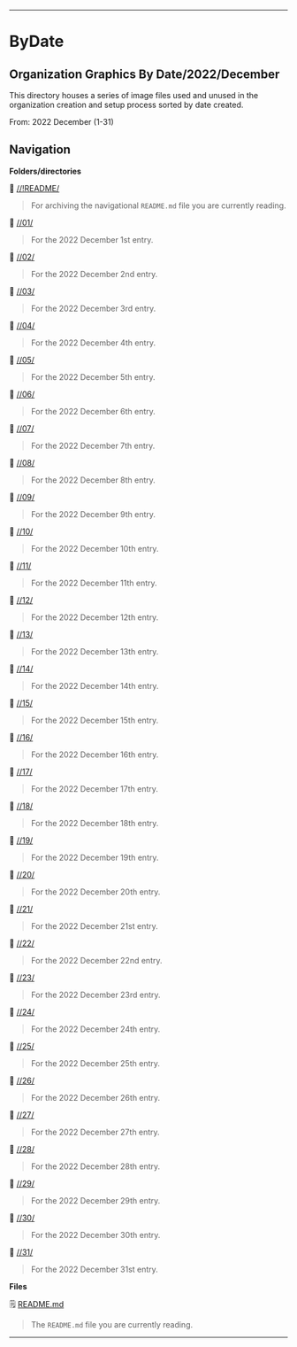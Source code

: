 
***

# ByDate

## Organization Graphics By Date/2022/December

This directory houses a series of image files used and unused in the organization creation and setup process sorted by date created.

From: 2022 December (1-31)

## Navigation

**Folders/directories**

📁 [//!README/](/OrganizationGraphics/!README/)

> For archiving the navigational `README.md` file you are currently reading.

📁 [//01/](/OrganizationGraphics/ByDate/2022/December/01/)

> For the 2022 December 1st entry.

📁 [//02/](/OrganizationGraphics/ByDate/2022/December/02/)

> For the 2022 December 2nd entry.

📁 [//03/](/OrganizationGraphics/ByDate/2022/December/03/)

> For the 2022 December 3rd entry.

📁 [//04/](/OrganizationGraphics/ByDate/2022/December/04/)

> For the 2022 December 4th entry.

📁 [//05/](/OrganizationGraphics/ByDate/2022/December/05/)

> For the 2022 December 5th entry.

📁 [//06/](/OrganizationGraphics/ByDate/2022/December/06/)

> For the 2022 December 6th entry.

📁 [//07/](/OrganizationGraphics/ByDate/2022/December/07/)

> For the 2022 December 7th entry.

📁 [//08/](/OrganizationGraphics/ByDate/2022/December/08/)

> For the 2022 December 8th entry.

📁 [//09/](/OrganizationGraphics/ByDate/2022/December/09/)

> For the 2022 December 9th entry.

📁 [//10/](/OrganizationGraphics/ByDate/2022/December/10/)

> For the 2022 December 10th entry.

📁 [//11/](/OrganizationGraphics/ByDate/2022/December/11/)

> For the 2022 December 11th entry.

📁 [//12/](/OrganizationGraphics/ByDate/2022/December/12/)

> For the 2022 December 12th entry.

📁 [//13/](/OrganizationGraphics/ByDate/2022/December/13/)

> For the 2022 December 13th entry.

📁 [//14/](/OrganizationGraphics/ByDate/2022/December/14/)

> For the 2022 December 14th entry.

📁 [//15/](/OrganizationGraphics/ByDate/2022/December/15/)

> For the 2022 December 15th entry.

📁 [//16/](/OrganizationGraphics/ByDate/2022/December/16/)

> For the 2022 December 16th entry.

📁 [//17/](/OrganizationGraphics/ByDate/2022/December/17/)

> For the 2022 December 17th entry.

📁 [//18/](/OrganizationGraphics/ByDate/2022/December/18/)

> For the 2022 December 18th entry.

📁 [//19/](/OrganizationGraphics/ByDate/2022/December/19/)

> For the 2022 December 19th entry.

📁 [//20/](/OrganizationGraphics/ByDate/2022/December/20/)

> For the 2022 December 20th entry.

📁 [//21/](/OrganizationGraphics/ByDate/2022/December/21/)

> For the 2022 December 21st entry.

📁 [//22/](/OrganizationGraphics/ByDate/2022/December/22/)

> For the 2022 December 22nd entry.

📁 [//23/](/OrganizationGraphics/ByDate/2022/December/23/)

> For the 2022 December 23rd entry.

📁 [//24/](/OrganizationGraphics/ByDate/2022/December/24/)

> For the 2022 December 24th entry.

📁 [//25/](/OrganizationGraphics/ByDate/2022/December/25/)

> For the 2022 December 25th entry.

📁 [//26/](/OrganizationGraphics/ByDate/2022/December/26/)

> For the 2022 December 26th entry.

📁 [//27/](/OrganizationGraphics/ByDate/2022/December/27/)

> For the 2022 December 27th entry.

📁 [//28/](/OrganizationGraphics/ByDate/2022/December/28/)

> For the 2022 December 28th entry.

📁 [//29/](/OrganizationGraphics/ByDate/2022/December/29/)

> For the 2022 December 29th entry.

📁 [//30/](/OrganizationGraphics/ByDate/2022/December/30/)

> For the 2022 December 30th entry.

📁 [//31/](/OrganizationGraphics/ByDate/2022/December/31/)

> For the 2022 December 31st entry.

**Files**

🗒️ [README.md](/OrganizationGraphics/ByDate/2022/December/README.md)

> The `README.md` file you are currently reading.

***
